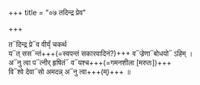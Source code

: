 +++
title = "०७ तदिन्द्र प्रेव"

+++

त᳓दिन्द्र प्रे᳓व वीर्यं᳙ चकर्थ  
य᳓त् सस᳓न्तं+++(=स्वपन्तं सकारवादिनं?)+++ व᳓ज्रेणा᳓बोधयो᳓ ऽहिम् ।  
अ᳓नु त्वा प᳓त्नीर् हृषितं᳓ व᳓यश्च+++(=गमनशीला [मरुतः])+++  
वि᳓श्वे देवा᳓सो अमदन्न् अ᳓नु त्वा+++(म्)+++ ॥
